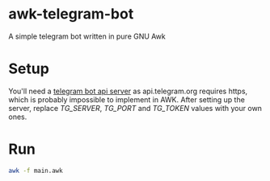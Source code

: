 # awk-telegram-bot
A simple telegram bot written in pure GNU Awk

# Setup
You'll need a [telegram bot api server](https://github.com/tdlib/telegram-bot-api) as api.telegram.org requires https, which is probably impossible to implement in AWK.
After setting up the server, replace *TG_SERVER*, *TG_PORT* and *TG_TOKEN* values with your own ones.

# Run
```bash
awk -f main.awk
```
